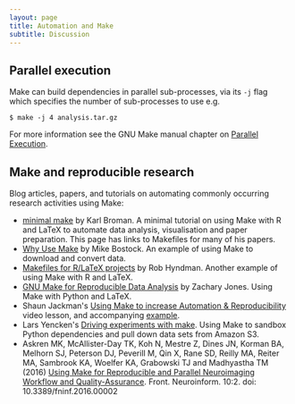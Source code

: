 ```yaml
---
layout: page
title: Automation and Make
subtitle: Discussion
---
```


## Parallel execution

Make can build dependencies in parallel sub-processes, via its `-j`
flag which specifies the number of sub-processes to use e.g.

~~~ {.bash}
$ make -j 4 analysis.tar.gz
~~~

For more information see the GNU Make manual chapter on [Parallel
Execution](https://www.gnu.org/software/make/manual/html_node/Parallel.html).

## Make and reproducible research

Blog articles, papers, and tutorials on automating commonly
occurring research activities using Make:

* [minimal make](http://kbroman.org/minimal_make/) by Karl Broman. A
  minimal tutorial on using Make with R and LaTeX to automate data
  analysis, visualisation and paper preparation. This page has links
  to Makefiles for many of his papers. 
* [Why Use Make](http://bost.ocks.org/mike/make/) by Mike Bostock. An
  example of using Make to download and convert data. 
* [Makefiles for R/LaTeX
  projects](http://robjhyndman.com/hyndsight/makefiles/) by Rob
  Hyndman. Another example of using Make with R and LaTeX. 
* [GNU Make for Reproducible Data Analysis](http://zmjones.com/make/)
  by Zachary Jones. Using Make with Python and LaTeX. 
* Shaun Jackman's [Using Make to increase Automation &
  Reproducibility](https://www.youtube.com/watch?v=_F5f0qi-aEc)
  video lesson, and accompanying
  [example](https://github.com/sjackman/makefile-example).
* Lars Yencken's [Driving experiments with make](http://lifesum.github.io/posts/2016/01/14/make-experiments/). Using Make 
  to sandbox Python dependencies and pull down data
  sets from Amazon S3.
* Askren MK, McAllister-Day TK, Koh N, Mestre Z, Dines JN, Korman BA,
  Melhorn SJ, Peterson DJ, Peverill M, Qin X, Rane SD, Reilly MA,
  Reiter MA, Sambrook KA, Woelfer KA, Grabowski TJ and Madhyastha 
  TM (2016) [Using Make for Reproducible and Parallel Neuroimaging
  Workflow and Quality-Assurance](http://journal.frontiersin.org/article/10.3389/fninf.2016.00002/full). Front. Neuroinform. 10:2. doi: 10.3389/fninf.2016.00002 
